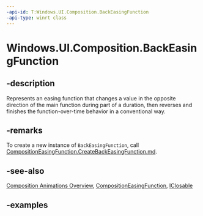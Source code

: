```yaml
---
-api-id: T:Windows.UI.Composition.BackEasingFunction
-api-type: winrt class
---
```


# Windows.UI.Composition.BackEasingFunction

<!--
public sealed class BackEasingFunction : Windows.UI.Composition.CompositionEasingFunction
-->

## -description

Represents an easing function that changes a value in the opposite direction of the main function during part of a duration, then reverses and finishes the function-over-time behavior in a conventional way.

## -remarks

To create a new instance of `BackEasingFunction`, call [CompositionEasingFunction.CreateBackEasingFunction.md](compositioneasingfunction_createbackeasingfunction_1362788343.md).

## -see-also

[Composition Animations Overview](/windows/uwp/composition/composition-animation), [CompositionEasingFunction](compositioneasingfunction.md), [IClosable](../windows.foundation/iclosable.md)

## -examples
